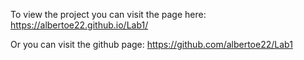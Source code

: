 To view the project you can visit the page here: https://albertoe22.github.io/Lab1/

Or you can visit the github page: https://github.com/albertoe22/Lab1